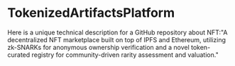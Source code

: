 # TokenizedArtifactsPlatform
Here is a unique technical description for a GitHub repository about NFT:"A decentralized NFT marketplace built on top of IPFS and Ethereum, utilizing zk-SNARKs for anonymous ownership verification and a novel token-curated registry for community-driven rarity assessment and valuation."

